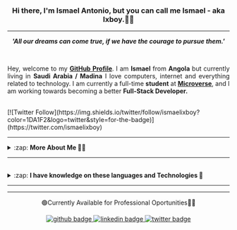 <h3 align="center">Hi there, I'm Ismael Antonio, but you can call me Ismael - aka Ixboy.🙋‍♂️</h3>
<hr>
<p align="center"><i><strong>'All our dreams can come true, if we have the courage to pursue them.'</strong></i></p>
<br/>

<p align="justify"> Hey, welcome to my <b><a href="https://github.com/ixboy">GitHub Profile</a></b>. I am <b>Ismael</b> from <b>Angola</b> but currently living in <b>Saudi Arabia / Madina</b> I love computers, internet and everything related to technology. I am currently a full-time <b>student</b> at <strong><a href="https://microverse.org">Microverse</a></strong>, and I am working towards becoming a better <b>Full-Stack Developer.</b><p>
<br/>
[![Twitter Follow](https://img.shields.io/twitter/follow/ismaelixboy?color=1DA1F2&logo=twitter&style=for-the-badge)](https://twitter.com/ismaelixboy)
<br />
<hr>

<details>

  <summary>:zap: <strong>More About Me 🙋‍♂️</strong></summary>
  <br>
  <p align="justify">I see you want to know more about me, right? 😁 <br> Awesome let's me tell you more... <br>
  <br>

  my name is Ismael. I'm a CCNA Routing & Switching Certified, CCNA Cyber Ops Certified, CompTIA A+ and CompTIA N+ Certified and I have Networking Specialist Qualification Diploma from Boston City college in Johannesburg / South Africa. I am currently a full-time student at <strong><a href="https://microverse.org">Microverse</a></strong>, and a part-time networking and Computer Technician.
     I have recently just got my Arabic Linguistic Qualification Diploma from the Islamic University of Al-Madinah / Saudi Arabia🏫.
    I am very passionate about computers and everything related to technology, not just web development, but also Cyber Security, machine learning, AI and much more. I am currently working on Ruby and Ruby on Rails projects and also trying to master other languages to become a better Full-Stack Developer.
  I have previously worked in a computer networking industry full time, before joining  <strong><a href="https://microverse.org">Microverse</a></strong> as a student. therefore I have good Skills in Computer Networking Operations, Customer Service, strong computer Literacy, information technology, etc.
  </p>

   <!-- <img height=430 width=320 align="right" src="tenho que meter minha foto aqui" alt="myself"> -->

   **My Hobbies**
   - Reading 📖
   - Cycling
   - jumping and back flips
   - Coding 👨‍💻
   - Exercising 🏃‍♂️
   - Gaming 🖱️

   **Fun facts**
   - I can do front and back flips just like it's done in kung-fu movies⚡
   - I am very good at pulling a wheelies with any Bikes but I also fell many times🤣
   - I am addicted to eating Bread.
   - I speak 4 different languages fluently and understand 3 more.
   - I can say my name in 12 different languages.

  **I am currently**
   - 🌱 I’m currently learning everything to be honest 🤣
   - 👯 I’m looking to collaborate with other content creators and curious people who enjoy coding and different technologies.
   - 📖 Reading more Arabic books
   - Working with Ruby
   - Learning JavaScript
   - 🤣 Eating Bread

   **🥅 2021 Goals:**
   - Contribute more to Open Source projects.
   - increase my knowledge in Programing and Cyber security.
   - be more creative.
   - Learn new human speaking Language.

</details>
<hr>
<br>
<details>
  <summary>:zap: <strong>I have knowledge on these languages and Technologies 🧠</strong></summary>
  <br>

  <p><strong>Human Languages:</strong></p>

  - Portuguese
  - English
  - Arabic
  - Lingala
  - French (Basic) still learning and improving...
  <br>
  
  <p><strong> ⚡ Programming Languages and Technologies:</strong></p>
  
<img align="left" alt="Visual Studio Code" width="26px" src="https://raw.githubusercontent.com/github/explore/80688e429a7d4ef2fca1e82350fe8e3517d3494d/topics/visual-studio-code/visual-studio-code.png" />
<img align="left" alt="Sass" width="26px" src="https://raw.githubusercontent.com/github/explore/80688e429a7d4ef2fca1e82350fe8e3517d3494d/topics/sass/sass.png" />
  <img height="35" src="https://raw.githubusercontent.com/github/explore/80688e429a7d4ef2fca1e82350fe8e3517d3494d/topics/ruby/ruby.png" alt="Ruby">
  <img height="35" src="https://raw.githubusercontent.com/github/explore/80688e429a7d4ef2fca1e82350fe8e3517d3494d/topics/python/python.png" alt="Python">
<img align="left" alt="Terminal" width="26px" src="https://raw.githubusercontent.com/github/explore/80688e429a7d4ef2fca1e82350fe8e3517d3494d/topics/terminal/terminal.png" />

![JavaScript](https://img.shields.io/badge/-JavaScript-black?style=flat-square&logo=javascript)
![Nodejs](https://img.shields.io/badge/-Nodejs-black?style=flat-square&logo=Node.js)
![React](https://img.shields.io/badge/-React-darkblue?style=flat-square&logo=react)
![HTML5](https://img.shields.io/badge/-HTML5-E34F26?style=flat-square&logo=html5&logoColor=white)
![CSS3](https://img.shields.io/badge/-CSS3-1572B6?style=flat-square&logo=css3)
![Bootstrap](https://img.shields.io/badge/-Bootstrap-563D7C?style=flat-square&logo=bootstrap)
![TypeScript](https://img.shields.io/badge/-TypeScript-007ACC?style=flat-square&logo=typescript)
![Git](https://img.shields.io/badge/-Git-black?style=flat-square&logo=git)
![GitHub](https://img.shields.io/badge/-GitHub-181717?style=flat-square&logo=github)

</details>
<hr>
<hr>
<p align="center">🟢Currently Available for Professional Oportunities👨‍💻</p>
<p align="center">
  <a href="https://github.com/ixboy">
    <img src="https://img.shields.io/github/followers/ixboy?color=%23181717&label=ixboy&logo=github&logoColor=%23181717&style=for-the-badge" alt="github badge">
  </a>
  <a href="https://www.linkedin.com/in/ismael-antonio-0b7712114/">
    <img src="https://img.shields.io/badge/ismael-antonio?style=for-the-badge&logo=linkedin&logoColor=0077B5" alt="linkedin badge">
  </a>
  <a href="https://twitter.com/ismaelixboy">
    <img src="https://img.shields.io/twitter/follow/ismaelixboy?color=%231DA1F2&label=FOLLOW&logo=twitter&style=for-the-badge" alt="twitter badge">
  </a>
</p>
